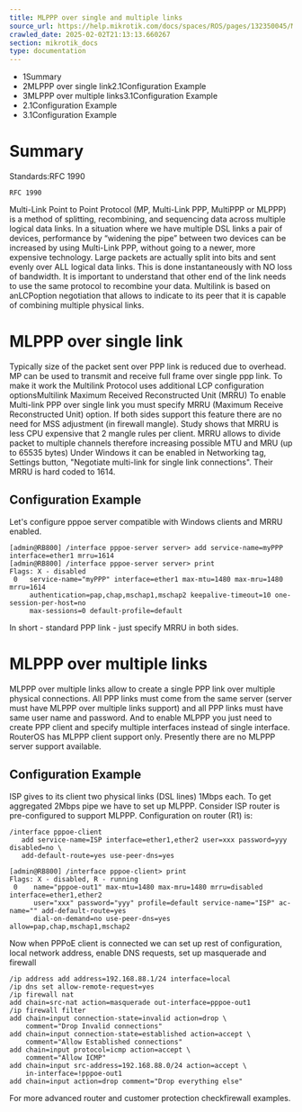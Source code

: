 ```yaml
---
title: MLPPP over single and multiple links
source_url: https://help.mikrotik.com/docs/spaces/ROS/pages/132350045/MLPPP+over+single+and+multiple+links,
crawled_date: 2025-02-02T21:13:13.660267
section: mikrotik_docs
type: documentation
---
```


* 1Summary
* 2MLPPP over single link2.1Configuration Example
* 3MLPPP over multiple links3.1Configuration Example
* 2.1Configuration Example
* 3.1Configuration Example
# Summary
Standards:RFC 1990
```
RFC 1990
```
Multi-Link Point to Point Protocol (MP, Multi-Link PPP, MultiPPP or MLPPP) is a method of splitting, recombining, and sequencing data across multiple logical data links.
In a situation where we have multiple DSL links a pair of devices, performance by “widening the pipe” between two devices can be increased by using Multi-Link PPP, without going to a newer, more expensive technology.
Large packets are actually split into bits and sent evenly over ALL logical data links. This is done instantaneously with NO loss of bandwidth. It is important to understand that other end of the link needs to use the same protocol to recombine your data.
Multilink is based on anLCPoption negotiation that allows to indicate to its peer that it is capable of combining multiple physical links.
# MLPPP over single link
Typically size of the packet sent over PPP link is reduced due to overhead. MP can be used to transmit and receive full frame over single ppp link. To make it work the Multilink Protocol uses additional LCP configuration optionsMultilink Maximum Received Reconstructed Unit (MRRU)
To enable Multi-link PPP over single link you must specify MRRU (Maximum Receive Reconstructed Unit) option. If both sides support this feature there are no need for MSS adjustment (in firewall mangle). Study shows that MRRU is less CPU expensive that 2 mangle rules per client. MRRU allows to divide packet to multiple channels therefore increasing possible MTU and MRU (up to 65535 bytes)
Under Windows it can be enabled in Networking tag, Settings button, "Negotiate multi-link for single link connections". Their MRRU is hard coded to 1614.
## Configuration Example
Let's configure pppoe server compatible with Windows clients and MRRU enabled.
```
[admin@RB800] /interface pppoe-server server> add service-name=myPPP interface=ether1 mrru=1614
[admin@RB800] /interface pppoe-server server> print 
Flags: X - disabled 
 0   service-name="myPPP" interface=ether1 max-mtu=1480 max-mru=1480 mrru=1614 
     authentication=pap,chap,mschap1,mschap2 keepalive-timeout=10 one-session-per-host=no 
     max-sessions=0 default-profile=default
```
In short - standard PPP link - just specify MRRU in both sides.
# MLPPP over multiple links
MLPPP over multiple links allow to create a single PPP link over multiple physical connections. All PPP links must come from the same server (server must have MLPPP over multiple links support) and all PPP links must have same user name and password.
And to enable MLPPP you just need to create PPP client and specify multiple interfaces instead of single interface. RouterOS has MLPPP client support only. Presently there are no MLPPP server support available.
## Configuration Example
ISP gives to its client two physical links (DSL lines) 1Mbps each. To get aggregated 2Mbps pipe we have to set up MLPPP. Consider ISP router is pre-configured to support MLPPP.
Configuration on router (R1) is:
```
/interface pppoe-client 
   add service-name=ISP interface=ether1,ether2 user=xxx password=yyy disabled=no \
   add-default-route=yes use-peer-dns=yes
```
```
[admin@RB800] /interface pppoe-client> print 
Flags: X - disabled, R - running 
 0    name="pppoe-out1" max-mtu=1480 max-mru=1480 mrru=disabled interface=ether1,ether2 
      user="xxx" password="yyy" profile=default service-name="ISP" ac-name="" add-default-route=yes
      dial-on-demand=no use-peer-dns=yes allow=pap,chap,mschap1,mschap2
```
Now when PPPoE client is connected we can set up rest of configuration, local network address, enable DNS requests, set up masquerade and firewall
```
/ip address add address=192.168.88.1/24 interface=local
/ip dns set allow-remote-request=yes
/ip firewall nat
add chain=src-nat action=masquerade out-interface=pppoe-out1
/ip firewall filter
add chain=input connection-state=invalid action=drop \
	comment="Drop Invalid connections"  
add chain=input connection-state=established action=accept \
	comment="Allow Established connections"  
add chain=input protocol=icmp action=accept \
	comment="Allow ICMP" 
add chain=input src-address=192.168.88.0/24 action=accept \
	in-interface=!pppoe-out1
add chain=input action=drop comment="Drop everything else"
```
For more advanced router and customer protection checkfirewall examples.
